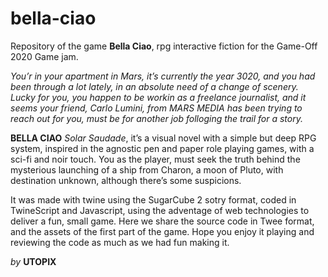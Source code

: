 # bella-ciao
Repository of the game **Bella Ciao**, rpg interactive fiction for the Game-Off 2020 Game jam.

*You’r in your apartment in Mars, it’s currently the year 3020, and you had been through a lot lately, in an absolute need of a change of scenery. Lucky for you, you happen to be workin as a freelance journalist, and it seems your friend, Carlo Lumini, from MARS MEDIA has been trying to reach out for you, must be for another job folloging the trail for a story.*

**BELLA CIAO** *Solar Saudade*, it’s a visual novel with a simple but deep RPG system, inspired in the agnostic pen and paper role playing games, with a sci-fi and noir touch. You as the player, must seek the truth behind the mysterious launching of a ship from Charon, a moon of Pluto, with destination unknown, although there’s some suspicions.

It was made with twine using the SugarCube 2 sotry format, coded in TwineScript and Javascript, using the adventage of web technologies to deliver a fun, small game. Here we share the source code in Twee format, and the assets of the first part of the game. Hope you enjoy it playing and reviewing the code as much as we had fun making it.

*by* **UTOPIX**
